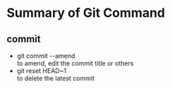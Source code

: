# Summary of Git Command

## commit
* git commit --amend </br>
to amend, edit the commit title or others
* git reset HEAD~1 </br>
to delete the latest commit
